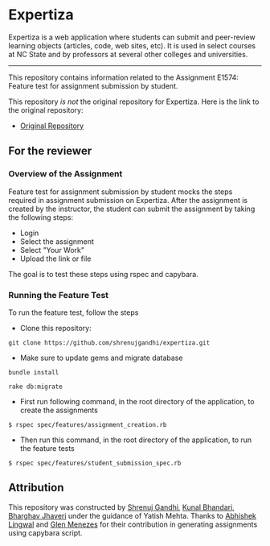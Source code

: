 # Expertiza
Expertiza is a web application where students can submit and peer-review learning objects (articles, code, web sites, etc). It is used in select courses at NC State and by professors at several other colleges and universities.

***

This repository contains information related to the Assignment E1574: Feature test for assignment submission by student.

This repository _is not_ the original repository for Expertiza. Here is the link to the original repository:
* [Original Repository](https://github.com/expertiza/expertiza)


## For the reviewer
### Overview of the Assignment
Feature test for assignment submission by student mocks the steps required in assignment submission on Expertiza. After the assignment is created by the instructor, the student can submit the assignment by taking the following steps:
* Login
* Select the assignment
* Select "Your Work"
* Upload the link or file

The goal is to test these steps using rspec and capybara.

### Running the Feature Test
To run the feature test, follow the steps
* Clone this repository: 
```
git clone https://github.com/shrenujgandhi/expertiza.git
```
* Make sure to update gems and migrate database
```
bundle install
```
```
rake db:migrate
```
* First run following command, in the root directory of the application, to create the assignments
```
$ rspec spec/features/assignment_creation.rb
```
* Then run this command, in the root directory of the application, to run the feature tests
```
$ rspec spec/features/student_submission_spec.rb
```

## Attribution
This repository was constructed by [Shrenuj Gandhi](https://github.com/shrenujgandhi), [Kunal Bhandari](https://github.com/kunalb6), [Bharghav Jhaveri](
https://github.com/BhargavJhaveri) under the guidance of Yatish Mehta. Thanks to [Abhishek Lingwal](https://github.com/imabhishekl) and [Glen Menezes](https://github.com/gmeneze) for their contribution in generating assignments using capybara script.
